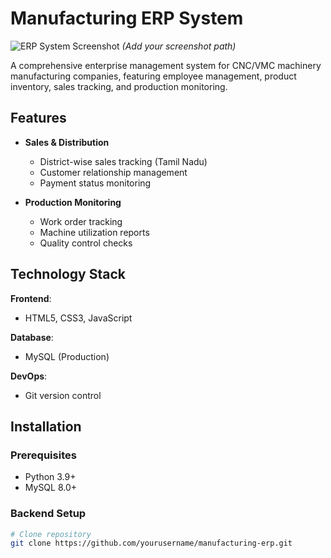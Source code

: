 # Manufacturing ERP System

![ERP System Screenshot](/screenshots/dashboard.png) *(Add your screenshot path)*

A comprehensive enterprise management system for CNC/VMC machinery manufacturing companies, featuring employee management, product inventory, sales tracking, and production monitoring.

## Features

- **Sales & Distribution**
  - District-wise sales tracking (Tamil Nadu)
  - Customer relationship management
  - Payment status monitoring

- **Production Monitoring**
  - Work order tracking
  - Machine utilization reports
  - Quality control checks

## Technology Stack

**Frontend**:
- HTML5, CSS3, JavaScript

**Database**:
- MySQL (Production)

**DevOps**:
- Git version control

## Installation

### Prerequisites
- Python 3.9+
- MySQL 8.0+

### Backend Setup
```bash
# Clone repository
git clone https://github.com/yourusername/manufacturing-erp.git
